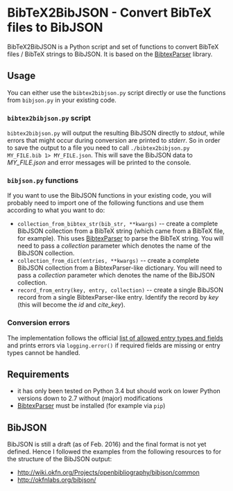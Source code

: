 # BibTeX2BibJSON - Convert BibTeX files to BibJSON

BibTeX2BibJSON is a Python script and set of functions to convert BibTeX files / BibTeX strings to BibJSON. It is based on the [BibtexParser](https://bibtexparser.readthedocs.org/) library.

## Usage

You can either use the `bibtex2bibjson.py` script directly or use the functions from `bibjson.py` in your existing code.

### `bibtex2bibjson.py` script

`bibtex2bibjson.py` will output the resulting BibJSON directly to _stdout_, while errors that might occur during conversion are printed to _stderr_. So in order to save the output to a file you need to call `./bibtex2bibjson.py MY_FILE.bib 1> MY_FILE.json`. This will save the BibJSON data to _MY_FILE.json_ and error messages will be printed to the console.

### `bibjson.py` functions

If you want to use the BibJSON functions in your existing code, you will probably need to import one of the following functions and use them according to what you want to do:

* `collection_from_bibtex_str(bib_str, **kwargs)` -- create a complete BibJSON collection from a BibTeX string (which came from a BibTeX file, for example). This uses [BibtexParser](https://bibtexparser.readthedocs.org/) to parse the BibTeX string. You will need to pass a _collection_ parameter which denotes the name of the BibJSON collection.
* `collection_from_dict(entries, **kwargs)` -- create a complete BibJSON collection from a BibtexParser-like dictionary. You will need to pass a _collection_ parameter which denotes the name of the BibJSON collection.
* `record_from_entry(key, entry, collection)` -- create a single BibJSON record from a single BibtexParser-like entry. Identify the record by _key_ (this will become the _id_ and _cite_key_).

### Conversion errors

The implementation follows the official [list of allowed entry types and fields](https://en.wikipedia.org/wiki/BibTeX#Entry_types) and prints errors via `logging.error()` if required fields are missing or entry types cannot be handled.

## Requirements

* it has only been tested on Python 3.4 but should work on lower Python versions down to 2.7 without (major) modifications
* [BibtexParser](https://bibtexparser.readthedocs.org/) must be installed (for example via `pip`)

## BibJSON

BibJSON is still a draft (as of Feb. 2016) and the final format is not yet defined. Hence I followed the examples from the following resources to for the structure of the BibJSON output:

* http://wiki.okfn.org/Projects/openbibliography/bibjson/common
* http://okfnlabs.org/bibjson/
